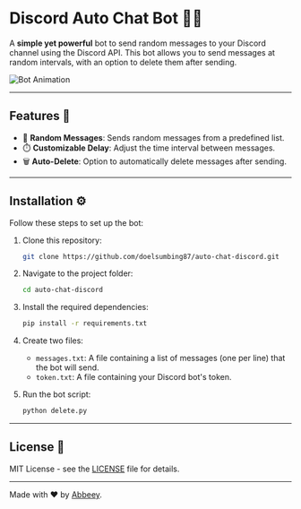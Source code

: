 
# Discord Auto Chat Bot 🤖💬

A **simple yet powerful** bot to send random messages to your Discord channel using the Discord API. This bot allows you to send messages at random intervals, with an option to delete them after sending. 

![Bot Animation](https://media3.giphy.com/media/v1.Y2lkPTc5MGI3NjExcHI3eTBmNGozcm45b3RibGR1Z3N4eHAyd3p2Z21rc240eGZ0NTVwdSZlcD12MV9pbnRlcm5hbF9naWZfYnlfaWQmY3Q9Zw/paKhPtCfM7RDQyRyGf/giphy.gif)

---

## Features 🚀
- 💬 **Random Messages**: Sends random messages from a predefined list.
- ⏱️ **Customizable Delay**: Adjust the time interval between messages.
- 🗑️ **Auto-Delete**: Option to automatically delete messages after sending.

---

## Installation ⚙️

Follow these steps to set up the bot:

1. Clone this repository:
   ```bash
   git clone https://github.com/doelsumbing87/auto-chat-discord.git
   ```

2. Navigate to the project folder:
   ```bash
   cd auto-chat-discord
   ```

3. Install the required dependencies:
   ```bash
   pip install -r requirements.txt
   ```

4. Create two files:
   - `messages.txt`: A file containing a list of messages (one per line) that the bot will send.
   - `token.txt`: A file containing your Discord bot's token.

5. Run the bot script:
   ```bash
   python delete.py
   ```

---

## License 📄
MIT License - see the [LICENSE](LICENSE) file for details.

---

Made with ❤️ by [Abbeey](https://github.com/doelsumbing87).
